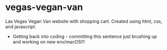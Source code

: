 # vegas-vegan-van
Las Vegas Vegan Van website with shopping cart. Created using html, css, and javascript.

* Getting back into coding - committing this sentence just brushing up and working on new env/macOS!!!